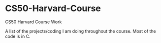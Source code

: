 # CS50-Harvard-Course
CS50 Harvard Course Work

A list of the projects/coding I am doing throughout the course. Most of the code is in C.
